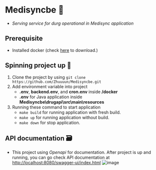 # Medisyncbe 💊
- *Serving service for durg operational in Medisync application*
## Prerequisite
- Installed docker (check [here](https://www.docker.com/products/docker-desktop/) to download.)
## Spinning project up 🌌
1. Clone the project by using `git clone https://github.com/Zhuuuun/Medisyncbe.git`
2. Add environment variable into project
    - **.env**, **backend.env**, and **cron.env** inside **/docker**
    - **.env** for Java application inside **Medisyncbe\drugapi\src\main\resources** 
3. Running these command to start application
    - `make build` for running application with fresh build.
    - `make up` for running application without build.
    - `make down` for stop application.
## API documentation 🗃️
- This project using *Openapi* for documentation. After project is up and running, you can go check API documentation at [http://localhost:8080/swagger-ui/index.html](http://localhost:8080/swagger-ui/index.html)
  ![image](https://github.com/user-attachments/assets/2d8e3894-d427-4b05-84d7-ce84bf8ca632)
